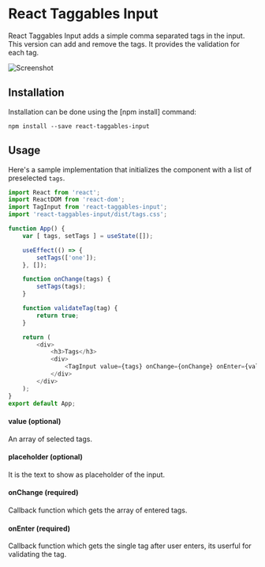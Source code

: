 # React Taggables Input

React Taggables Input adds a simple comma separated tags in the input. This version can add and remove the tags. It provides the validation for each tag.

![Screenshot](https://github.com/badgujar-nagesh/react-taggables-input/raw/master/tag-screenshot.png)

## Installation

Installation can be done using the [npm install] command:

```
npm install --save react-taggables-input
```

## Usage

Here's a sample implementation that initializes the component with a list of preselected `tags`.

```js
import React from 'react';
import ReactDOM from 'react-dom';
import TagInput from 'react-taggables-input';
import 'react-taggables-input/dist/tags.css';

function App() {
    var [ tags, setTags ] = useState([]);

    useEffect(() => {
        setTags(['one']);
    }, []);

    function onChange(tags) {
        setTags(tags);
    }

    function validateTag(tag) {
        return true;
    }

    return (
        <div>
            <h3>Tags</h3>
            <div>
                <TagInput value={tags} onChange={onChange} onEnter={validateTag} />
            </div>
        </div>
    );
}
export default App;

```


#### value (optional)

An array of selected tags.

#### placeholder (optional)

It is the text to show as placeholder of the input.

#### onChange (required)

Callback function which gets the array of entered tags.

#### onEnter (required)

Callback function which gets the single tag after user enters, its userful for validating the tag.